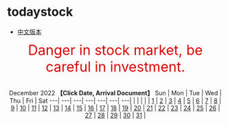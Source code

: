 # todaystock

* [中文版本](./README.md)

<center>
<font color="#dd0000" size="6">Danger in stock market, be careful in investment.</font><br />
<br />

December  2022 **【Click Date, Arrival Document】**
Sun | Mon | Tue  | Wed | Thu | Fri | Sat 
---| ---| ---| ---| ---| ---| ---|
  |  |  |  |  | [1](./stocktime/2022/12/1) | [2](./stocktime/2022/12/2) | [3](./stocktime/2022/12/3) |
 [4](./stocktime/2022/12/4) | [5](./stocktime/2022/12/5) | [6](./stocktime/2022/12/6) | [7](./stocktime/2022/12/7) | [8](./stocktime/2022/12/8) | [9](./stocktime/2022/12/9) | [10](./stocktime/2022/12/10) |
 [11](./stocktime/2022/12/11) | [12](./stocktime/2022/12/12) | [13](./stocktime/2022/12/13) | [14](./stocktime/2022/12/14) | [15](./stocktime/2022/12/15) | [16](./stocktime/2022/12/16) | [17](./stocktime/2022/12/17) |
 [18](./stocktime/2022/12/18) | [19](./stocktime/2022/12/19) | [20](./stocktime/2022/12/20) | [21](./stocktime/2022/12/21) | [22](./stocktime/2022/12/22) | [23](./stocktime/2022/12/23) | [24](./stocktime/2022/12/24) |
 [25](./stocktime/2022/12/25) | [26](./stocktime/2022/12/26) | [27](./stocktime/2022/12/27) | [28](./stocktime/2022/12/28) | [29](./stocktime/2022/12/29) | [30](./stocktime/2022/12/30) | [31](./stocktime/2022/12/31) |

</center>


